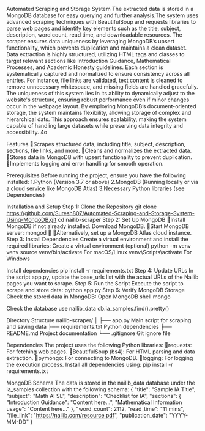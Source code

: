 Automated Scraping and Storage System 
 The extracted data is stored in a MongoDB database for easy querying and further analysis.The system uses advanced scraping techniques with BeautifulSoup and requests libraries to parse web pages and identify key elements such as the title, subject, description, word count, read time, and downloadable resources. The scraper ensures data uniqueness by leveraging MongoDB’s upsert functionality, which prevents duplication and maintains a clean dataset.
Data extraction is highly structured, utilizing HTML tags and classes to target relevant sections like Introduction Guidance, Mathematical Processes, and Academic Honesty guidelines. Each section is systematically captured and normalized to ensure consistency across all entries. For instance, file links are validated, text content is cleaned to remove unnecessary whitespace, and missing fields are handled gracefully.
The uniqueness of this system lies in its ability to dynamically adjust to the website's structure, ensuring robust performance even if minor changes occur in the webpage layout. By employing MongoDB’s document-oriented storage, the system maintains flexibility, allowing storage of complex and hierarchical dats. This approach ensures scalability, making the system capable of handling large datasets while preserving data integrity and accessibility.
4o


Features
Scrapes structured data, including title, subject, description, sections, file links, and more.
Cleans and normalizes the extracted data.
Stores data in MongoDB with upsert functionality to prevent duplication.
Implements logging and error handling for smooth operation.

Prerequisites
Before running the project, ensure you have the following installed:
1.Python (Version 3.7 or above)
2.MongoDB (Running locally or via a cloud service like MongoDB Atlas)
3.Necessary Python libraries (see Dependencies)

Installation and Setup
Step 1: Clone the Repository
git clone https://github.com/Suresh807/Automated-Scraping-and-Storage-System-Using-MongoDB.git
cd nailib-scraper
Step 2: Set Up MongoDB
Install MongoDB if not already installed. Download MongoDB.
Start MongoDB server: 
mongod

Alternatively, set up a MongoDB Atlas cloud instance.
Step 3: Install Dependencies
Create a virtual environment and install the required libraries:
 Create a virtual environment (optional)
python -m venv venv
source venv/bin/activate   For macOS/Linux
venv\Scripts\activate      For Windows

 Install dependencies
pip install -r requirements.txt
Step 4: Update URLs
In the script app.py, update the base_urls list with the actual URLs of the Nailib pages you want to scrape.
Step 5: Run the Script
Execute the script to scrape and store data:
python app.py
Step 6: Verify MongoDB Storage
Check the stored data in MongoDB:
 Open MongoDB shell
mongo

 Check the database
use nailib_data
db.ia_samples.find().pretty()

Directory Structure
nailib-scraper/
│
├── app.py                Main script for scraping and saving data
├── requirements.txt      Python dependencies
├── README.md             Project documentation
└── .gitignore            Git ignore file

Dependencies
The project uses the following Python libraries:
requests: For fetching web pages.
BeautifulSoup (bs4): For HTML parsing and data extraction.
pymongo: For connecting to MongoDB.
logging: For logging the execution process.
Install all dependencies using:
pip install -r requirements.txt

MongoDB Schema
The data is stored in the nailib_data database under the ia_samples collection with the following schema:
{
  "title": "Sample IA Title",
  "subject": "Math AI SL",
  "description": "Checklist for IA",
  "sections": {
    "Introduction Guidance": "Content here...",
    "Mathematical Information usage": "Content here..."
  },
  "word_count": 2112,
  "read_time": "11 mins",
  "file_link": "https://nailib.com/resource.pdf",
  "publication_date": "YYYY-MM-DD"
}

